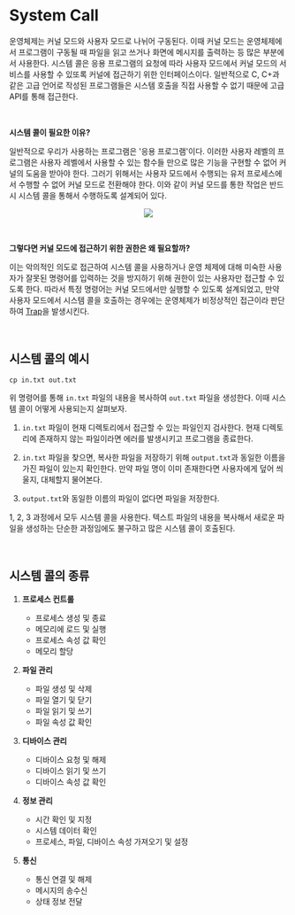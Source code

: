 # System Call

운영체제는 커널 모드와 사용자 모드로 나뉘어 구동된다. 이때 커널 모드는 운영체제에서 프로그램이 구동될 때 파일을 읽고 쓰거나 화면에 메시지를 출력하는 등 많은 부분에서 사용한다. 시스템 콜은 응용 프로그램의 요청에 따라 사용자 모드에서 커널 모드의 서비스를 사용할 수 있또록 커널에 접근하기 위한 인터페이스이다. 일반적으로 C, C+과 같은 고급 언어로 작성된 프로그램들은 시스템 호출을 직접 사용할 수 없기 때문에 고급 API를 통해 접근한다.

&nbsp;

**시스템 콜이 필요한 이유?**

일반적으로 우리가 사용하는 프로그램은 '응용 프로그램'이다. 이러한 사용자 레벨의 프로그램은 사용자 레벨에서 사용할 수 있는 함수들 만으로 많은 기능을 구현할 수 없어 커널의 도움을 받아야 한다. 그러기 위해서는 사용자 모드에서 수행되는 유저 프로세스에서 수행할 수 없어 커널 모드로 전환해야 한다. 이와 같이 커널 모드를 통한 작업은 반드시 시스템 콜을 통해서 수행하도록 설계되어 있다.

<p align="center">
<img src="https://user-images.githubusercontent.com/61190690/171653610-0518e2eb-ea69-4564-bdfd-a6efefe753e5.png">
</p>

&nbsp;

**그렇다면 커널 모드에 접근하기 위한 권한은 왜 필요할까?**

이는 악의적인 의도로 접근하여 시스템 콜을 사용하거나 운영 체제에 대해 미숙한 사용자가 잘못된 명령어를 입력하는 것을 방지하기 위해 권한이 있는 사용자만 접근할 수 있도록 한다. 따라서 특정 명령어는 커널 모드에서만 실행할 수 있도록 설계되었고, 만약 사용자 모드에서 시스템 콜을 호출하는 경우에는 운영체제가 비정상적인 접근이라 판단하여 [Trap](./interrupt.md/#내부-인터럽트)을 발생시킨다.

&nbsp;
## 시스템 콜의 예시

```
cp in.txt out.txt
```

위 명령어를 통해 `in.txt` 파일의 내용을 복사하여 `out.txt` 파일을 생성한다. 이때 시스템 콜이 어떻게 사용되는지 살펴보자.

1. `in.txt` 파일이 현재 디렉토리에서 접근할 수 있는 파일인지 검사한다. 현재 디렉토리에 존재하지 않는 파일이라면 에러를 발생시키고 프로그램을 종료한다.

2. `in.txt` 파일을 찾으면, 복사한 파일을 저장하기 위해 `output.txt`과 동일한 이름을 가진 파일이 있는지 확인한다. 만약 파일 명이 이미 존재한다면 사용자에게 덮어 씌울지, 대체할지 물어본다.

3. `output.txt`와 동일한 이름의 파일이 없다면 파일을 저장한다.

1, 2, 3 과정에서 모두 시스템 콜을 사용한다. 텍스트 파일의 내용을 복사해서 새로운 파일을 생성하는 단순한 과정임에도 불구하고 많은 시스템 콜이 호출된다.

&nbsp;
## 시스템 콜의 종류

1. **프로세스 컨트롤**

    - 프로세스 생성 및 종료
    - 메모리에 로드 및 실행
    - 프로세스 속성 값 확인
    - 메모리 할당

2. **파일 관리**

    - 파일 생성 및 삭제
    - 파일 열기 및 닫기
    - 파일 읽기 및 쓰기
    - 파일 속성 값 확인

3. **디바이스 관리**

    - 디바이스 요청 및 해제
    - 디바이스 읽기 및 쓰기
    - 디바이스 속성 값 확인

4. **정보 관리**

    - 시간 확인 및 지정
    - 시스템 데이터 확인
    - 프로세스, 파일, 디바이스 속성 가져오기 및 설정

5. **통신**

    - 통신 연결 및 해제
    - 메시지의 송수신
    - 상태 정보 전달